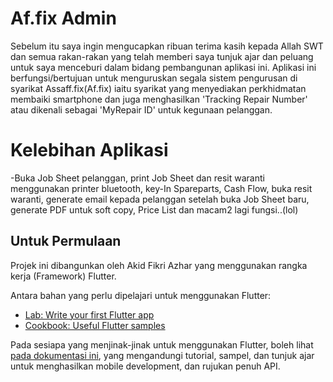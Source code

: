 # Af.fix Admin
Sebelum itu saya ingin mengucapkan ribuan terima kasih kepada Allah SWT dan semua rakan-rakan yang telah memberi saya tunjuk ajar dan peluang untuk saya menceburi dalam bidang pembangunan aplikasi ini.  Aplikasi ini berfungsi/bertujuan untuk menguruskan segala sistem pengurusan di syarikat Assaff.fix(Af.fix) iaitu syarikat yang menyediakan perkhidmatan membaiki smartphone dan juga menghasilkan 'Tracking Repair Number' atau dikenali sebagai 'MyRepair ID' untuk kegunaan pelanggan.

# Kelebihan Aplikasi
-Buka Job Sheet pelanggan, print Job Sheet dan resit waranti menggunakan printer bluetooth, key-In Spareparts, Cash Flow, buka resit waranti, generate email kepada pelanggan setelah buka Job Sheet baru, generate PDF untuk soft copy, Price List dan macam2 lagi fungsi..(lol)


## Untuk Permulaan

Projek ini dibangunkan oleh Akid Fikri Azhar yang menggunakan rangka kerja (Framework) Flutter.

Antara bahan yang perlu dipelajari untuk menggunakan Flutter:

- [Lab: Write your first Flutter app](https://flutter.dev/docs/get-started/codelab)
- [Cookbook: Useful Flutter samples](https://flutter.dev/docs/cookbook)

Pada sesiapa yang menjinak-jinak untuk menggunakan Flutter, boleh lihat
[pada dokumentasi ini](https://flutter.dev/docs), yang mengandungi tutorial,
sampel, dan tunjuk ajar untuk menghasilkan mobile development, dan rujukan penuh API.
